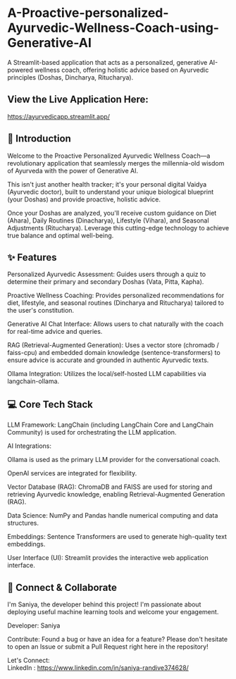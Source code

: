 # A-Proactive-personalized-Ayurvedic-Wellness-Coach-using-Generative-AI
A Streamlit-based application that acts as a personalized, generative AI-powered wellness coach, offering holistic advice based on Ayurvedic principles (Doshas, Dincharya, Ritucharya).

## View the Live Application Here:
https://ayurvedicapp.streamlit.app/

## 📜 Introduction

Welcome to the Proactive Personalized Ayurvedic Wellness Coach—a revolutionary application that seamlessly merges the millennia-old wisdom of Ayurveda with the power of Generative AI. 

This isn't just another health tracker; it's your personal digital $\text{Vaidya}$ (Ayurvedic doctor), built to understand your unique biological blueprint (your Doshas) and provide proactive, holistic advice.

Once your Doshas are analyzed, you'll receive custom guidance on Diet ($\text{Ahara}$), Daily Routines ($\text{Dinacharya}$), Lifestyle ($\text{Vihara}$), and Seasonal Adjustments ($\text{Ritucharya}$). Leverage this cutting-edge technology to achieve true balance and optimal well-being.

## ✨ Features
Personalized Ayurvedic Assessment: Guides users through a quiz to determine their primary and secondary Doshas (Vata, Pitta, Kapha).

Proactive Wellness Coaching: Provides personalized recommendations for diet, lifestyle, and seasonal routines (Dincharya and Ritucharya) tailored to the user's constitution.

Generative AI Chat Interface: Allows users to chat naturally with the coach for real-time advice and queries.

RAG (Retrieval-Augmented Generation): Uses a vector store (chromadb / faiss-cpu) and embedded domain knowledge (sentence-transformers) to ensure advice is accurate and grounded in authentic Ayurvedic texts.

Ollama Integration: Utilizes the local/self-hosted LLM capabilities via langchain-ollama.

## 💻 Core Tech Stack
LLM Framework: LangChain (including LangChain Core and LangChain Community) is used for orchestrating the LLM application.

AI Integrations:

Ollama is used as the primary LLM provider for the conversational coach.

OpenAI services are integrated for flexibility.

Vector Database (RAG): ChromaDB and FAISS are used for storing and retrieving Ayurvedic knowledge, enabling Retrieval-Augmented Generation (RAG).

Data Science: NumPy and Pandas handle numerical computing and data structures.

Embeddings: Sentence Transformers are used to generate high-quality text embeddings.

User Interface (UI): Streamlit provides the interactive web application interface.

## 🤝 Connect & Collaborate
I'm Saniya, the developer behind this project! I'm passionate about deploying useful machine learning tools and welcome your engagement.

Developer: Saniya

Contribute: Found a bug or have an idea for a feature? Please don't hesitate to open an Issue or submit a Pull Request right here in the repository!

Let's Connect:  
LinkedIn : https://www.linkedin.com/in/saniya-randive374628/
